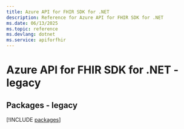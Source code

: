 ```yaml
---
title: Azure API for FHIR SDK for .NET
description: Reference for Azure API for FHIR SDK for .NET
ms.date: 06/13/2025
ms.topic: reference
ms.devlang: dotnet
ms.service: apiforfhir
---
```

# Azure API for FHIR SDK for .NET - legacy
## Packages - legacy
[!INCLUDE [packages](api-for-fhir-index.md)]
